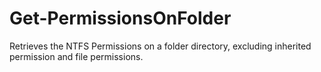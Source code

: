 # Get-PermissionsOnFolder
Retrieves the NTFS Permissions on a folder directory, excluding inherited permission and file permissions.
